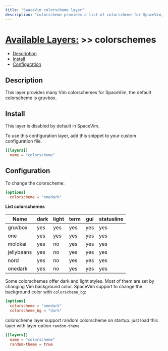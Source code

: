 ```yaml
---
title: "SpaceVim colorscheme layer"
description: "colorscheme provides a list of colorscheme for SpaceVim, default colorscheme is gruvbox with dark theme."
---
```


# [Available Layers:](../) >> colorschemes

<!-- vim-markdown-toc GFM -->

- [Description](#description)
- [Install](#install)
- [Configuration](#configuration)

<!-- vim-markdown-toc -->

## Description

This layer provides many Vim colorschemes for SpaceVim, the default colorscheme is gruvbox.

## Install

This layer is disabled by default in SpaceVim.

To use this configuration layer, add this snippet to your custom configuration file.

```toml
[[layers]]
  name = "colorscheme"
```

## Configuration

To change the colorscheme:

```toml
[options]
  colorscheme = "onedark"
```

**List colorschemes**

| Name       | dark | light | term | gui | statusline |
| ---------- | ---- | ----- | ---- | --- | ---------- |
| gruvbox    | yes  | yes   | yes  | yes | yes        |
| one        | yes  | yes   | yes  | yes | yes        |
| molokai    | yes  | no    | yes  | yes | yes        |
| jellybeans | yes  | no    | yes  | yes | yes        |
| nord       | yes  | no    | yes  | yes | yes        |
| onedark    | yes  | no    | yes  | yes | yes        |

Some colorschemes offer dark and light styles. Most of them are set by changing
Vim background color. SpaceVim support to change the background color with
`colorscheme_bg`:

```toml
[options]
  colorscheme = "onedark"
  colorscheme_bg = "dark"
```

colorscheme layer support random colorscheme on startup. just load this layer with layer option `random-theme`

```toml
[[layers]]
  name = "colorscheme"
  random-theme = true
```
